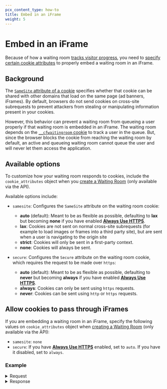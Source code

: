 ```yaml
---
pcx_content_type: how-to
title: Embed in an iFrame
weight: 5
---
```


# Embed in an iFrame

Because of how a waiting room [tracks visitor progress](#background), you need to [specify certain cookie attributes](#allow-cookies-to-pass-through-iframes) to properly embed a waiting room in an iFrame.

## Background

The [`SameSite` attribute of a cookie](https://developer.mozilla.org/en-US/docs/Web/HTTP/Headers/Set-Cookie/SameSite) specifies whether that cookie can be shared with other domains that load on the same page (ad banners, iFrames). By default, browsers do not send cookies on cross-site subrequests to prevent attackers from stealing or manipulating information present in your cookies.

However, this behavior can prevent a waiting room from queueing a user properly if that waiting room is embedded in an iFrame. The waiting room depends on the [`__cfwaitingroom` cookie](/waiting-room/reference/waiting-room-cookie/) to track a user in the queue. But, since the browser blocks the cookie from reaching the waiting room by default, an active and queueing waiting room cannot queue the user and will never let them access the application.

## Available options

To customize how your waiting room responds to cookies, include the `cookie_attributes` object when you [create a Waiting Room](https://api.cloudflare.com/#waiting-room-create-waiting-room) (only available via the API).

Available options include:

- `samesite`: Configures the `SameSite` attribute on the waiting room cookie:

  - **auto** (default): Meant to be as flexible as possible, defaulting to **lax** but becoming **none** if you have enabled [**Always Use HTTPS**](/ssl/edge-certificates/additional-options/always-use-https/).
  - **lax**: Cookies are not sent on normal cross-site subrequests (for example to load images or frames into a third party site), but are sent when a user is navigating to the origin site
  - **strict**: Cookies will only be sent in a first-party context.
  - **none**: Cookies will always be sent.

- `secure`: Configures the `Secure` attribute on the waiting room cookie, which requires the request to be made over `https`:

  - **auto** (default): Meant to be as flexible as possible, defaulting to **never** but becoming **always** if you have enabled [**Always Use HTTPS**](/ssl/edge-certificates/additional-options/always-use-https/).
  - **always**: Cookies can only be sent using `https` requests.
  - **never**: Cookies can be sent using `http` or `https` requests.

## Allow cookies to pass through iFrames

If you are embedding a waiting room in an iFrame, specify the following values on `cookie_attributes` object when [creating a Waiting Room](https://api.cloudflare.com/#waiting-room-create-waiting-room) (only available via the API):

- `samesite`: `none`
- `secure`: If you have [**Always Use HTTPS**](/ssl/edge-certificates/additional-options/always-use-https/) enabled, set to `auto`. If you have it disabled, set to `always`.

### Example

<details>
<summary>Request</summary>
<div>

```bash
curl -X POST "https://api.cloudflare.com/client/v4/zones/{zone-id}/waiting_rooms" \
     -H "X-Auth-Email: user@example.com" \
     -H "X-Auth-Key: xxxxxxxx" \
     -H "Content-Type: application/json" \
     --data '{"name":"shop_waiting_room",
              "description":"Waiting room for webshop",
              "host":"shop.example.com",
              "path":"/shop",
              "queue_all": true,
              "new_users_per_minute":200,
              "total_active_users":300,
              "session_duration":1,
              "disable_session_renewal": false,
              "json_response_enabled": false,
              "queueing_method": "FIFO",
              "cookie_attributes": {
                "samesite": "none",
                "secure": "auto"
              },
            }'
```

</div>

</details>

<details>
<summary>Response</summary>
<div>

```json
{
	"success": true,
	"errors": [],
	"messages": [],
	"result": [
		{
			"id": "1111111111111111111111",
			"created_on": "2021-01-01T05:20:00.12345Z",
			"modified_on": "2021-01-01T05:20:00.12345Z",
			"name": "shop_waiting_room",
			"description": "Waiting room for webshop",
			"host": "shop.example.com",
			"path": "/shop",
			"queue_all": true,
			"new_users_per_minute": 200,
			"total_active_users": 300,
			"session_duration": 1,
			"disable_session_renewal": false,
			"json_response_enabled": false,
			"queueing_method": "FIFO",
			"cookie_attributes": {
				"samesite": "none",
				"secure": "auto"
			}
		}
	]
}
```

</div>

</details>
